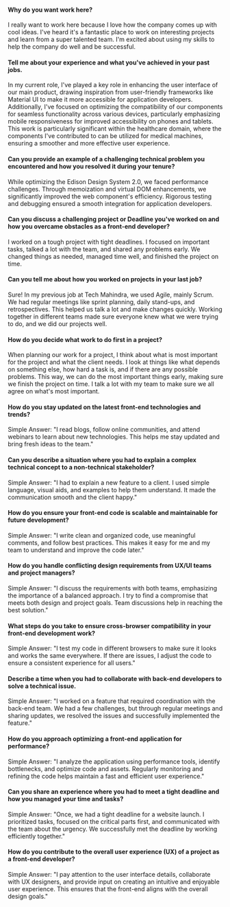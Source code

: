 #### Why do you want work here?
I really want to work here because I love how the company comes up with cool ideas. I've heard it's a fantastic place to work on interesting projects and learn from a super talented team. I'm excited about using my skills to help the company do well and be successful.

#### Tell me about your experience and what you've achieved in your past jobs.
In my current role, I've played a key role in enhancing the user interface of our main product, drawing inspiration from user-friendly frameworks like Material UI to make it more accessible for application developers. Additionally, I've focused on optimizing the compatibility of our components for seamless functionality across various devices, particularly emphasizing mobile responsiveness for improved accessibility on phones and tablets. This work is particularly significant within the healthcare domain, where the components I've contributed to can be utilized for medical machines, ensuring a smoother and more effective user experience.

#### Can you provide an example of a challenging technical problem you encountered and how you resolved it during your tenure?
While optimizing the Edison Design System 2.0, we faced performance challenges. Through memoization and virtual DOM enhancements, we significantly improved the web component's efficiency. Rigorous testing and debugging ensured a smooth integration for application developers.

#### Can you discuss a challenging project or Deadline you've worked on and how you overcame obstacles as a front-end developer?
I worked on a tough project with tight deadlines. I focused on important tasks, talked a lot with the team, and shared any problems early. We changed things as needed, managed time well, and finished the project on time.

#### Can you tell me about how you worked on projects in your last job?
Sure! In my previous job at Tech Mahindra, we used Agile, mainly Scrum. We had regular meetings like sprint planning, daily stand-ups, and retrospectives. This helped us talk a lot and make changes quickly. Working together in different teams made sure everyone knew what we were trying to do, and we did our projects well.

#### How do you decide what work to do first in a project?
When planning our work for a project, I think about what is most important for the project and what the client needs. I look at things like what depends on something else, how hard a task is, and if there are any possible problems. This way, we can do the most important things early, making sure we finish the project on time. I talk a lot with my team to make sure we all agree on what's most important.







#### How do you stay updated on the latest front-end technologies and trends?
Simple Answer: "I read blogs, follow online communities, and attend webinars to learn about new technologies. This helps me stay updated and bring fresh ideas to the team."

#### Can you describe a situation where you had to explain a complex technical concept to a non-technical stakeholder?
Simple Answer: "I had to explain a new feature to a client. I used simple language, visual aids, and examples to help them understand. It made the communication smooth and the client happy."

#### How do you ensure your front-end code is scalable and maintainable for future development?
Simple Answer: "I write clean and organized code, use meaningful comments, and follow best practices. This makes it easy for me and my team to understand and improve the code later."

#### How do you handle conflicting design requirements from UX/UI teams and project managers?
Simple Answer: "I discuss the requirements with both teams, emphasizing the importance of a balanced approach. I try to find a compromise that meets both design and project goals. Team discussions help in reaching the best solution."

#### What steps do you take to ensure cross-browser compatibility in your front-end development work?
Simple Answer: "I test my code in different browsers to make sure it looks and works the same everywhere. If there are issues, I adjust the code to ensure a consistent experience for all users."

#### Describe a time when you had to collaborate with back-end developers to solve a technical issue.
Simple Answer: "I worked on a feature that required coordination with the back-end team. We had a few challenges, but through regular meetings and sharing updates, we resolved the issues and successfully implemented the feature."

#### How do you approach optimizing a front-end application for performance?
Simple Answer: "I analyze the application using performance tools, identify bottlenecks, and optimize code and assets. Regularly monitoring and refining the code helps maintain a fast and efficient user experience."

#### Can you share an experience where you had to meet a tight deadline and how you managed your time and tasks?
Simple Answer: "Once, we had a tight deadline for a website launch. I prioritized tasks, focused on the critical parts first, and communicated with the team about the urgency. We successfully met the deadline by working efficiently together."

#### How do you contribute to the overall user experience (UX) of a project as a front-end developer?
Simple Answer: "I pay attention to the user interface details, collaborate with UX designers, and provide input on creating an intuitive and enjoyable user experience. This ensures that the front-end aligns with the overall design goals."
